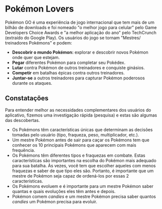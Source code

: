 # Pokémon Lovers

​Pokémon GO é uma experiência de jogo internacional que tem mais de um bilhão de
downloads e foi nomeado "o melhor jogo para celular" pelo Game Developers Choice
Awards e "a melhor aplicação do ano" pelo TechCrunch (extraído do Google Play).
Os usuários do jogo se tornam "Mestres/ treinadores Pokémons" e podem:

- **Descobrir o mundo Pokémon:** explorar e descobrir novos Pokémon onde quer
  que estejam.
- **Pegar** diferentes Pokémon para completar seu Pokédex.
- **Lutar** contra Pokémon de outros treinadores e conquiste ginásios.
- **Competir** em batalhas épicas contra outros treinadores.
- **Juntar-se** a outros treinadores para capturar Pokémon poderosos durante os
  ataques.

## Constatações

​Para entender melhor as necessidades complementares dos usuários do aplicativo,
fizemos uma investigação rápida (pesquisa) e estas são algumas das descobertas.

- Os Pokémons têm características únicas que determinam as decisões tomadas pelo
  usuário (tipo, fraqueza, peso, multiplicador, etc.).
- Um mestre Pokémon antes de sair para caçar os Pokémons tem que conhecer os 10
  principais Pokémons que aparecem com mais frequência.
- Os Pokémons têm diferentes tipos e fraquezas em combate. Estas características
  são importantes na escolha do Pokémon mais adequado para sua batalha. Às
  vezes, você tem que escolher aqueles com menos fraquezas e saber de que tipo
  eles são. Portanto, é importante que um mestre de Pokémon seja capaz de
  ordená-los por essas 2 características.
- Os Pokémons evoluem e é importante para um mestre Pokémon saber quantas e
  quais evoluções eles têm antes e depois.
- Pokémon comem _candies_ e um mestre Pokémon precisa saber quantos _candies_ um
  Pokémon precisa para evoluir.
